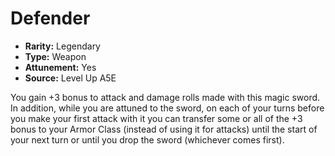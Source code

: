 
# Defender

* **Rarity:** Legendary
* **Type:** Weapon
* **Attunement:** Yes
* **Source:** Level Up A5E


You gain +3 bonus to attack and damage rolls made with this magic sword. In addition, while you are attuned to the sword, on each of your turns before you make your first attack with it you can transfer some or all of the +3 bonus to your Armor Class (instead of using it for attacks) until the start of your next turn or until you drop the sword (whichever comes first).
